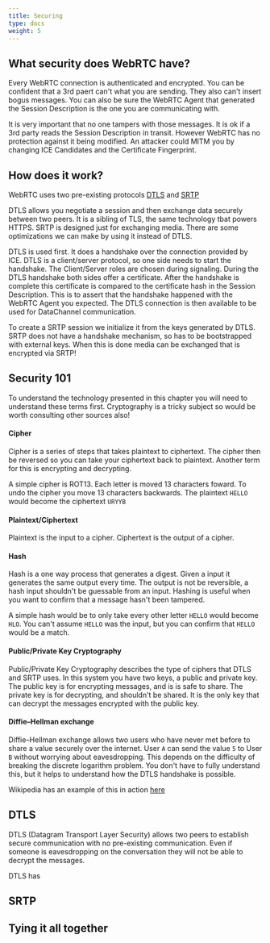 ```yaml
---
title: Securing
type: docs
weight: 5
---
```



## What security does WebRTC have?
Every WebRTC connection is authenticated and encrypted. You can be confident that a 3rd paert can't what you are sending. They also can't insert bogus messages. You can also be sure the WebRTC Agent that generated the Session Description is the one you are communicating with.

It is very important that no one tampers with those messages. It is ok if a 3rd party reads the Session Description in transit. However WebRTC has no protection against it being modified. An attacker could MITM you by changing ICE Candidates and the Certificate Fingerprint.


## How does it work?
WebRTC uses two pre-existing protocols [DTLS](https://tools.ietf.org/html/rfc6347) and [SRTP](https://tools.ietf.org/html/rfc3711)

DTLS allows you negotiate a session and then exchange data securely between two peers. It is a sibling of TLS, the same technology tbat powers HTTPS. SRTP is designed just for exchanging media. There are some optimizations we can make by using it instead of DTLS.

DTLS is used first. It does a handshake over the connection provided by ICE. DTLS is a client/server protocol, so one side needs to start the handshake. The Client/Server roles are chosen during signaling. During the DTLS handshake both sides offer a certificate.
After the handshake is complete this certificate is compared to the certificate hash in the Session Description. This is to assert that the handshake happened with the WebRTC Agent you expected. The DTLS connection is then available to be used for DataChannel communication.

To create a SRTP session we initialize it from the keys generated by DTLS. SRTP does not have a handshake mechanism, so has to be bootstrapped with external keys. When this is done media can be exchanged that is encrypted via SRTP!

## Security 101
To understand the technology presented in this chapter you will need to understand these terms first. Cryptography is a tricky subject so would be worth consulting other sources also!

#### Cipher
Cipher is a series of steps that takes plaintext to ciphertext. The cipher then be reversed so you can take your ciphertext back to plaintext. Another term for this is encrypting and decrypting.

A simple cipher is ROT13. Each letter is moved 13 characters foward. To undo the cipher you move 13 characters backwards. The plaintext `HELLO` would become the ciphertext `URYYB`

#### Plaintext/Ciphertext
Plaintext is the input to a cipher. Ciphertext is the output of a cipher.

#### Hash
Hash is a one way process that generates a digest. Given a input it generates the same output every time. The output is not be reversible, a hash input shouldn't be guessable from an input. Hashing is useful when you want to confirm that a message hasn't been tampered.

A simple hash would be to only take every other letter `HELLO` would become `HLO`. You can't assume `HELLO` was the input, but you can confirm that `HELLO` would be a match.

#### Public/Private Key Cryptography
Public/Private Key Cryptography describes the type of ciphers that DTLS and SRTP uses. In this system you have two keys, a public and private key. The public key is for encrypting messages, and is is safe to share.
The private key is for decrypting, and shouldn't be shared. It is the only key that can decrypt the messages encrypted with the public key.

#### Diffie–Hellman exchange
Diffie–Hellman exchange allows two users who have never met before to share a value securely over the internet. User `A` can send the value `5` to User `B` without worrying about eavesdropping. This depends on the difficulty of breaking the discrete logarithm problem.
You don't have to fully understand this, but it helps to understand how the DTLS handshake is possible.

Wikipedia has an example of this in action [here](https://en.wikipedia.org/wiki/Diffie%E2%80%93Hellman_key_exchange#Cryptographic_explanation)

## DTLS
DTLS (Datagram Transport Layer Security) allows two peers to establish secure communication with no pre-existing communication. Even if someone is eavesdropping on the conversation they will not be able to decrypt the messages.

DTLS has



## SRTP

## Tying it all together
